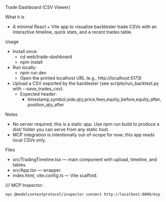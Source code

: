 Trade Dashboard (CSV Viewer)

What it is
- A minimal React + Vite app to visualize backtester trade CSVs with an interactive timeline, quick stats, and a recent trades table.

Usage
- Install once:
  - cd web/trade-dashboard
  - npm install
- Run locally:
  - npm run dev
  - Open the printed localhost URL (e.g., http://localhost:5173)
- Upload a CSV exported by the backtester (see scripts/run_backtest.py with --save_trades_csv).
  - Expected header:
    - timestamp,symbol,side,qty,price,fees,equity_before,equity_after,position_qty_after

Notes
- No server required; this is a static app. Use npm run build to produce a dist/ folder you can serve from any static host.
- MCP integration is intentionally out-of-scope for now; this app reads local CSVs only.

Files
- src/TradingTimeline.tsx — main component with upload, timeline, and tables.
- src/App.tsx — wrapper.
- index.html, vite.config.ts — Vite scaffold.

///
MCP Inspector:
```bash
npx @modelcontextprotocol/inspector connect http://localhost:8000/mcp
```